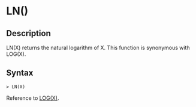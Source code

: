 # **LN()**

## **Description**

LN(X) returns the natural logarithm of X. This function is synonymous with LOG(X).

## **Syntax**

```
> LN(X)
```

Reference to [LOG(X)](log.md). 